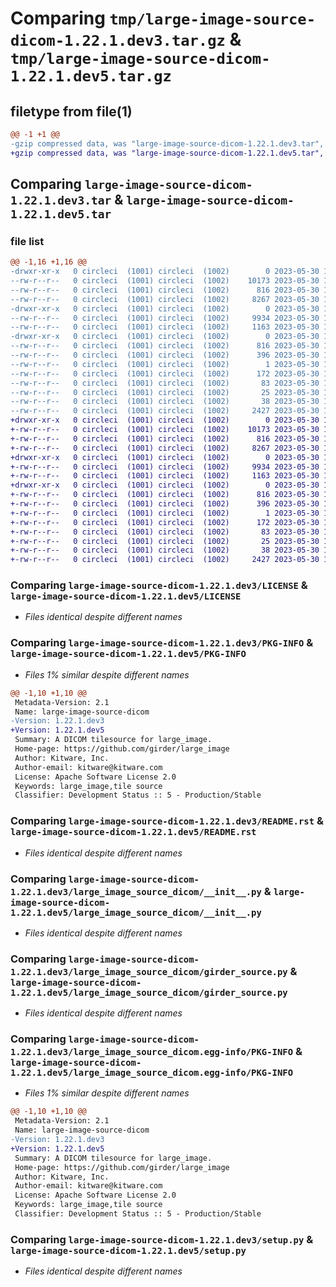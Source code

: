 # Comparing `tmp/large-image-source-dicom-1.22.1.dev3.tar.gz` & `tmp/large-image-source-dicom-1.22.1.dev5.tar.gz`

## filetype from file(1)

```diff
@@ -1 +1 @@
-gzip compressed data, was "large-image-source-dicom-1.22.1.dev3.tar", last modified: Tue May 30 15:25:57 2023, max compression
+gzip compressed data, was "large-image-source-dicom-1.22.1.dev5.tar", last modified: Tue May 30 16:12:40 2023, max compression
```

## Comparing `large-image-source-dicom-1.22.1.dev3.tar` & `large-image-source-dicom-1.22.1.dev5.tar`

### file list

```diff
@@ -1,16 +1,16 @@
-drwxr-xr-x   0 circleci  (1001) circleci  (1002)        0 2023-05-30 15:25:57.699388 large-image-source-dicom-1.22.1.dev3/
--rw-r--r--   0 circleci  (1001) circleci  (1002)    10173 2023-05-30 15:25:57.000000 large-image-source-dicom-1.22.1.dev3/LICENSE
--rw-r--r--   0 circleci  (1001) circleci  (1002)      816 2023-05-30 15:25:57.699388 large-image-source-dicom-1.22.1.dev3/PKG-INFO
--rw-r--r--   0 circleci  (1001) circleci  (1002)     8267 2023-05-30 15:25:57.000000 large-image-source-dicom-1.22.1.dev3/README.rst
-drwxr-xr-x   0 circleci  (1001) circleci  (1002)        0 2023-05-30 15:25:57.699388 large-image-source-dicom-1.22.1.dev3/large_image_source_dicom/
--rw-r--r--   0 circleci  (1001) circleci  (1002)     9934 2023-05-30 15:24:54.000000 large-image-source-dicom-1.22.1.dev3/large_image_source_dicom/__init__.py
--rw-r--r--   0 circleci  (1001) circleci  (1002)     1163 2023-05-30 15:24:54.000000 large-image-source-dicom-1.22.1.dev3/large_image_source_dicom/girder_source.py
-drwxr-xr-x   0 circleci  (1001) circleci  (1002)        0 2023-05-30 15:25:57.699388 large-image-source-dicom-1.22.1.dev3/large_image_source_dicom.egg-info/
--rw-r--r--   0 circleci  (1001) circleci  (1002)      816 2023-05-30 15:25:57.000000 large-image-source-dicom-1.22.1.dev3/large_image_source_dicom.egg-info/PKG-INFO
--rw-r--r--   0 circleci  (1001) circleci  (1002)      396 2023-05-30 15:25:57.000000 large-image-source-dicom-1.22.1.dev3/large_image_source_dicom.egg-info/SOURCES.txt
--rw-r--r--   0 circleci  (1001) circleci  (1002)        1 2023-05-30 15:25:57.000000 large-image-source-dicom-1.22.1.dev3/large_image_source_dicom.egg-info/dependency_links.txt
--rw-r--r--   0 circleci  (1001) circleci  (1002)      172 2023-05-30 15:25:57.000000 large-image-source-dicom-1.22.1.dev3/large_image_source_dicom.egg-info/entry_points.txt
--rw-r--r--   0 circleci  (1001) circleci  (1002)       83 2023-05-30 15:25:57.000000 large-image-source-dicom-1.22.1.dev3/large_image_source_dicom.egg-info/requires.txt
--rw-r--r--   0 circleci  (1001) circleci  (1002)       25 2023-05-30 15:25:57.000000 large-image-source-dicom-1.22.1.dev3/large_image_source_dicom.egg-info/top_level.txt
--rw-r--r--   0 circleci  (1001) circleci  (1002)       38 2023-05-30 15:25:57.699388 large-image-source-dicom-1.22.1.dev3/setup.cfg
--rw-r--r--   0 circleci  (1001) circleci  (1002)     2427 2023-05-30 15:24:54.000000 large-image-source-dicom-1.22.1.dev3/setup.py
+drwxr-xr-x   0 circleci  (1001) circleci  (1002)        0 2023-05-30 16:12:40.199034 large-image-source-dicom-1.22.1.dev5/
+-rw-r--r--   0 circleci  (1001) circleci  (1002)    10173 2023-05-30 16:12:39.000000 large-image-source-dicom-1.22.1.dev5/LICENSE
+-rw-r--r--   0 circleci  (1001) circleci  (1002)      816 2023-05-30 16:12:40.199034 large-image-source-dicom-1.22.1.dev5/PKG-INFO
+-rw-r--r--   0 circleci  (1001) circleci  (1002)     8267 2023-05-30 16:12:39.000000 large-image-source-dicom-1.22.1.dev5/README.rst
+drwxr-xr-x   0 circleci  (1001) circleci  (1002)        0 2023-05-30 16:12:40.199034 large-image-source-dicom-1.22.1.dev5/large_image_source_dicom/
+-rw-r--r--   0 circleci  (1001) circleci  (1002)     9934 2023-05-30 16:11:46.000000 large-image-source-dicom-1.22.1.dev5/large_image_source_dicom/__init__.py
+-rw-r--r--   0 circleci  (1001) circleci  (1002)     1163 2023-05-30 16:11:46.000000 large-image-source-dicom-1.22.1.dev5/large_image_source_dicom/girder_source.py
+drwxr-xr-x   0 circleci  (1001) circleci  (1002)        0 2023-05-30 16:12:40.199034 large-image-source-dicom-1.22.1.dev5/large_image_source_dicom.egg-info/
+-rw-r--r--   0 circleci  (1001) circleci  (1002)      816 2023-05-30 16:12:40.000000 large-image-source-dicom-1.22.1.dev5/large_image_source_dicom.egg-info/PKG-INFO
+-rw-r--r--   0 circleci  (1001) circleci  (1002)      396 2023-05-30 16:12:40.000000 large-image-source-dicom-1.22.1.dev5/large_image_source_dicom.egg-info/SOURCES.txt
+-rw-r--r--   0 circleci  (1001) circleci  (1002)        1 2023-05-30 16:12:40.000000 large-image-source-dicom-1.22.1.dev5/large_image_source_dicom.egg-info/dependency_links.txt
+-rw-r--r--   0 circleci  (1001) circleci  (1002)      172 2023-05-30 16:12:40.000000 large-image-source-dicom-1.22.1.dev5/large_image_source_dicom.egg-info/entry_points.txt
+-rw-r--r--   0 circleci  (1001) circleci  (1002)       83 2023-05-30 16:12:40.000000 large-image-source-dicom-1.22.1.dev5/large_image_source_dicom.egg-info/requires.txt
+-rw-r--r--   0 circleci  (1001) circleci  (1002)       25 2023-05-30 16:12:40.000000 large-image-source-dicom-1.22.1.dev5/large_image_source_dicom.egg-info/top_level.txt
+-rw-r--r--   0 circleci  (1001) circleci  (1002)       38 2023-05-30 16:12:40.199034 large-image-source-dicom-1.22.1.dev5/setup.cfg
+-rw-r--r--   0 circleci  (1001) circleci  (1002)     2427 2023-05-30 16:11:46.000000 large-image-source-dicom-1.22.1.dev5/setup.py
```

### Comparing `large-image-source-dicom-1.22.1.dev3/LICENSE` & `large-image-source-dicom-1.22.1.dev5/LICENSE`

 * *Files identical despite different names*

### Comparing `large-image-source-dicom-1.22.1.dev3/PKG-INFO` & `large-image-source-dicom-1.22.1.dev5/PKG-INFO`

 * *Files 1% similar despite different names*

```diff
@@ -1,10 +1,10 @@
 Metadata-Version: 2.1
 Name: large-image-source-dicom
-Version: 1.22.1.dev3
+Version: 1.22.1.dev5
 Summary: A DICOM tilesource for large_image.
 Home-page: https://github.com/girder/large_image
 Author: Kitware, Inc.
 Author-email: kitware@kitware.com
 License: Apache Software License 2.0
 Keywords: large_image,tile source
 Classifier: Development Status :: 5 - Production/Stable
```

### Comparing `large-image-source-dicom-1.22.1.dev3/README.rst` & `large-image-source-dicom-1.22.1.dev5/README.rst`

 * *Files identical despite different names*

### Comparing `large-image-source-dicom-1.22.1.dev3/large_image_source_dicom/__init__.py` & `large-image-source-dicom-1.22.1.dev5/large_image_source_dicom/__init__.py`

 * *Files identical despite different names*

### Comparing `large-image-source-dicom-1.22.1.dev3/large_image_source_dicom/girder_source.py` & `large-image-source-dicom-1.22.1.dev5/large_image_source_dicom/girder_source.py`

 * *Files identical despite different names*

### Comparing `large-image-source-dicom-1.22.1.dev3/large_image_source_dicom.egg-info/PKG-INFO` & `large-image-source-dicom-1.22.1.dev5/large_image_source_dicom.egg-info/PKG-INFO`

 * *Files 1% similar despite different names*

```diff
@@ -1,10 +1,10 @@
 Metadata-Version: 2.1
 Name: large-image-source-dicom
-Version: 1.22.1.dev3
+Version: 1.22.1.dev5
 Summary: A DICOM tilesource for large_image.
 Home-page: https://github.com/girder/large_image
 Author: Kitware, Inc.
 Author-email: kitware@kitware.com
 License: Apache Software License 2.0
 Keywords: large_image,tile source
 Classifier: Development Status :: 5 - Production/Stable
```

### Comparing `large-image-source-dicom-1.22.1.dev3/setup.py` & `large-image-source-dicom-1.22.1.dev5/setup.py`

 * *Files identical despite different names*

